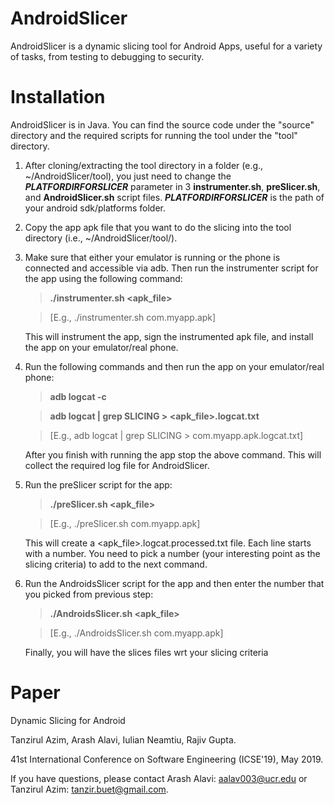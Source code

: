 # AndroidSlicer
AndroidSlicer is a dynamic slicing tool for Android Apps, useful for a variety of tasks, from testing to debugging to security.

# Installation
AndroidSlicer is in Java. You can find the source code under the "source" directory and the required scripts for running the tool under the "tool" directory.

1. After cloning/extracting the tool directory in a folder (e.g., ~/AndroidSlicer/tool), you just need to change the ***PLATFORDIRFORSLICER*** parameter in 3 **instrumenter.sh**, **preSlicer.sh**, and **AndroidSlicer.sh** script files. ***PLATFORDIRFORSLICER*** is the path of your android sdk/platforms folder.

2. Copy the app apk file that you want to do the slicing into the tool directory (i.e., ~/AndroidSlicer/tool/). 

3. Make sure that either your emulator is running or the phone is connected and accessible via adb. Then run the instrumenter script for the app using the following command:

   > **./instrumenter.sh <apk_file>**
   
   > [E.g., ./instrumenter.sh com.myapp.apk]

   This will instrument the app, sign the instrumented apk file, and install the app on your emulator/real phone.
       
4. Run the following commands and then run the app on your emulator/real phone:

   >**adb logcat -c**

   >**adb logcat | grep SLICING > <apk_file>.logcat.txt**
   
   >[E.g., adb logcat | grep SLICING > com.myapp.apk.logcat.txt]

   After you finish with running the app stop the above command. This will collect the required log file for AndroidSlicer.

5. Run the preSlicer script for the app:

   >**./preSlicer.sh <apk_file>**
   
   >[E.g., ./preSlicer.sh com.myapp.apk]

   This will create a <apk_file>.logcat.processed.txt file. Each line starts with a number. You need to pick a number (your interesting point as the slicing criteria) to add to the next command. 

6. Run the AndroidsSlicer script for the app and then enter the number that you picked from previous step:

   >**./AndroidsSlicer.sh <apk_file>**
   
   >[E.g., ./AndroidsSlicer.sh com.myapp.apk]
        
   Finally, you will have the slices files wrt your slicing criteria
   
   
# Paper

Dynamic Slicing for Android

Tanzirul Azim, Arash Alavi, Iulian Neamtiu, Rajiv Gupta. 

41st International Conference on Software Engineering (ICSE'19), May 2019.

If you have questions, please contact Arash Alavi: [aalav003@ucr.edu](aalav003@ucr.edu) or Tanzirul Azim: [tanzir.buet@gmail.com](tanzir.buet@gmail.com).
